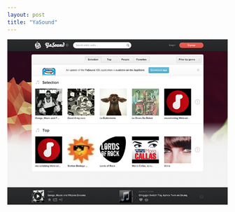 ```yaml
---
layout: post
title: "YaSound"
---
```


<a class="thumbnail" href="https://yasound.com/en/" target="_blank">
  <img src="/screenshots/yasound.jpg">
</a>
